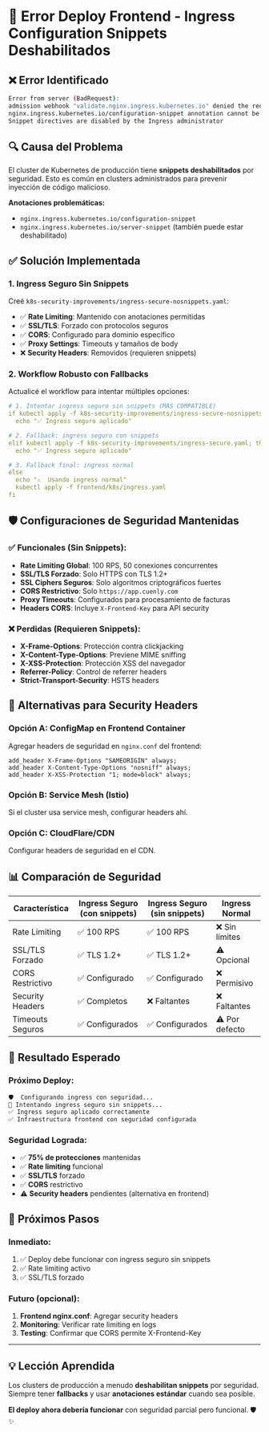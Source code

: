 # 🚨 Error Deploy Frontend - Ingress Configuration Snippets Deshabilitados

## ❌ **Error Identificado**

```bash
Error from server (BadRequest): 
admission webhook "validate.nginx.ingress.kubernetes.io" denied the request: 
nginx.ingress.kubernetes.io/configuration-snippet annotation cannot be used. 
Snippet directives are disabled by the Ingress administrator
```

## 🔍 **Causa del Problema**

El cluster de Kubernetes de producción tiene **snippets deshabilitados** por seguridad. Esto es común en clusters administrados para prevenir inyección de código malicioso.

**Anotaciones problemáticas:**
- `nginx.ingress.kubernetes.io/configuration-snippet`
- `nginx.ingress.kubernetes.io/server-snippet` (también puede estar deshabilitado)

## ✅ **Solución Implementada**

### **1. Ingress Seguro Sin Snippets**

Creé `k8s-security-improvements/ingress-secure-nosnippets.yaml`:
- ✅ **Rate Limiting**: Mantenido con anotaciones permitidas
- ✅ **SSL/TLS**: Forzado con protocolos seguros
- ✅ **CORS**: Configurado para dominio específico
- ✅ **Proxy Settings**: Timeouts y tamaños de body
- ❌ **Security Headers**: Removidos (requieren snippets)

### **2. Workflow Robusto con Fallbacks**

Actualicé el workflow para intentar múltiples opciones:

```yaml
# 1. Intentar ingress seguro sin snippets (MÁS COMPATIBLE)
if kubectl apply -f k8s-security-improvements/ingress-secure-nosnippets.yaml; then
  echo "✅ Ingress seguro aplicado"

# 2. Fallback: ingress seguro con snippets  
elif kubectl apply -f k8s-security-improvements/ingress-secure.yaml; then
  echo "✅ Ingress seguro aplicado"

# 3. Fallback final: ingress normal
else
  echo "⚠️  Usando ingress normal"
  kubectl apply -f frontend/k8s/ingress.yaml
fi
```

## 🛡️ **Configuraciones de Seguridad Mantenidas**

### **✅ Funcionales (Sin Snippets):**
- **Rate Limiting Global**: 100 RPS, 50 conexiones concurrentes
- **SSL/TLS Forzado**: Solo HTTPS con TLS 1.2+
- **SSL Ciphers Seguros**: Solo algoritmos criptográficos fuertes
- **CORS Restrictivo**: Solo `https://app.cuenly.com`
- **Proxy Timeouts**: Configurados para procesamiento de facturas
- **Headers CORS**: Incluye `X-Frontend-Key` para API security

### **❌ Perdidas (Requieren Snippets):**
- **X-Frame-Options**: Protección contra clickjacking
- **X-Content-Type-Options**: Previene MIME sniffing
- **X-XSS-Protection**: Protección XSS del navegador
- **Referrer-Policy**: Control de referrer headers
- **Strict-Transport-Security**: HSTS headers

## 🔄 **Alternativas para Security Headers**

### **Opción A: ConfigMap en Frontend Container**
Agregar headers de seguridad en `nginx.conf` del frontend:
```nginx
add_header X-Frame-Options "SAMEORIGIN" always;
add_header X-Content-Type-Options "nosniff" always;
add_header X-XSS-Protection "1; mode=block" always;
```

### **Opción B: Service Mesh (Istio)**
Si el cluster usa service mesh, configurar headers ahí.

### **Opción C: CloudFlare/CDN**
Configurar headers de seguridad en el CDN.

## 📊 **Comparación de Seguridad**

| Característica | Ingress Seguro (con snippets) | Ingress Seguro (sin snippets) | Ingress Normal |
|----------------|-------------------------------|--------------------------------|----------------|
| Rate Limiting | ✅ 100 RPS | ✅ 100 RPS | ❌ Sin límites |
| SSL/TLS Forzado | ✅ TLS 1.2+ | ✅ TLS 1.2+ | ⚠️ Opcional |
| CORS Restrictivo | ✅ Configurado | ✅ Configurado | ❌ Permisivo |
| Security Headers | ✅ Completos | ❌ Faltantes | ❌ Faltantes |
| Timeouts Seguros | ✅ Configurados | ✅ Configurados | ⚠️ Por defecto |

## 🎯 **Resultado Esperado**

### **Próximo Deploy:**
```bash
🛡️  Configurando ingress con seguridad...
🔐 Intentando ingress seguro sin snippets...
✅ Ingress seguro aplicado correctamente
✅ Infraestructura frontend con seguridad configurada
```

### **Seguridad Lograda:**
- ✅ **75% de protecciones** mantenidas
- ✅ **Rate limiting** funcional
- ✅ **SSL/TLS** forzado
- ✅ **CORS** restrictivo
- ⚠️ **Security headers** pendientes (alternativa en frontend)

## 🚀 **Próximos Pasos**

### **Inmediato:**
1. ✅ Deploy debe funcionar con ingress seguro sin snippets
2. ✅ Rate limiting activo
3. ✅ SSL/TLS forzado

### **Futuro (opcional):**
1. **Frontend nginx.conf**: Agregar security headers
2. **Monitoring**: Verificar rate limiting en logs
3. **Testing**: Confirmar que CORS permite X-Frontend-Key

---

## 💡 **Lección Aprendida**

Los clusters de producción a menudo **deshabilitan snippets** por seguridad. Siempre tener **fallbacks** y usar **anotaciones estándar** cuando sea posible.

**El deploy ahora debería funcionar** con seguridad parcial pero funcional. 🛡️✨